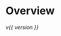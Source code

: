 <!--
SPDX-FileCopyrightText: 2025 KOINSLOT, Inc.

SPDX-License-Identifier: GPL-3.0-or-later
-->

<!--
TODO:
  - https://github.com/rnorth/mkdocs-codeinclude-plugin
-->

# Overview
_v{{ version }}_
